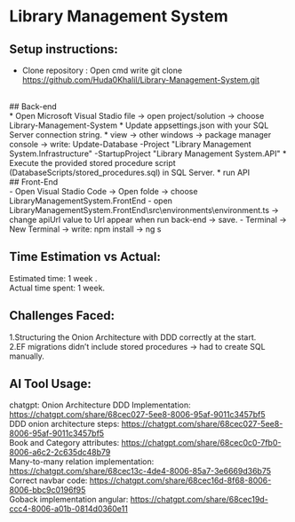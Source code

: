 # Library Management System
## Setup instructions:<br>
* Clone repository :
Open cmd 
write git clone https://github.com/Huda0Khalil/Library-Management-System.git
<br>
## Back-end<br>
* Open Microsoft Visual Stadio 
file -> open project/solution -> choose Library-Management-System
* Update appsettings.json with your SQL Server connection string.
* view -> other windows -> package manager console -> write: Update-Database -Project "Library Management System.Infrastructure" -StartupProject "Library Management System.API"
* Execute the provided stored procedure script (DatabaseScripts/stored_procedures.sql) in SQL Server.
* run API
<br>
## Front-End<br>
- Open Visual Stadio Code -> Open folde -> choose LibraryManagementSystem.FrontEnd
- open LibraryManagementSystem.FrontEnd\src\environments\environment.ts -> change apiUrl value to Url appear when run back-end -> save.
- Terminal -> New Terminal -> write: npm install -> ng s 

## Time Estimation vs Actual:<br>
Estimated time: 1 week .<br>
Actual time spent: 1 week.

## Challenges Faced:<br>

1.Structuring the Onion Architecture with DDD correctly at the start.<br>
2.EF migrations didn’t include stored procedures → had to create SQL manually.

## AI Tool Usage:
chatgpt:
Onion Architecture DDD Implementation: https://chatgpt.com/share/68cec027-5ee8-8006-95af-9011c3457bf5 <br>
DDD onion architecture steps: https://chatgpt.com/share/68cec027-5ee8-8006-95af-9011c3457bf5 <br>
Book and Category attributes: https://chatgpt.com/share/68cec0c0-7fb0-8006-a6c2-2c635dc48b79 <br>
Many-to-many relation implementation: https://chatgpt.com/share/68cec13c-4de4-8006-85a7-3e6669d36b75 <br>
Correct navbar code: https://chatgpt.com/share/68cec16d-8f68-8006-8006-bbc9c0196f95 <br>
Goback implementation angular: https://chatgpt.com/share/68cec19d-ccc4-8006-a01b-0814d0360e11 <br>



